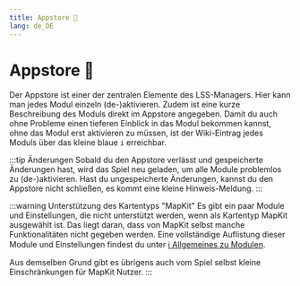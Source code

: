 ```yaml
---
title: Appstore 🛒
lang: de_DE
---
```


# Appstore :shopping_cart:

Der Appstore ist einer der zentralen Elemente des LSS-Managers. Hier kann man jedes Modul einzeln (de-)aktivieren. Zudem ist eine kurze Beschreibung des Moduls direkt im Appstore angegeben.
Damit du auch ohne Probleme einen tieferen Einblick in das Modul bekommen kannst, ohne das Modul erst aktivieren zu müssen, ist der Wiki-Eintrag jedes Moduls über das kleine blaue `i` erreichbar.

:::tip Änderungen
Sobald du den Appstore verlässt und gespeicherte Änderungen hast, wird das Spiel neu geladen, um alle Module problemlos zu (de-)aktivieren.
Hast du ungespeicherte Änderungen, kannst du den Appstore nicht schließen, es kommt eine kleine Hinweis-Meldung.
:::

:::warning Unterstützung des Kartentyps "MapKit"
Es gibt ein paar Module und Einstellungen, die nicht unterstützt werden, wenn als Kartentyp MapKit ausgewählt ist. Das liegt daran, dass von MapKit selbst manche Funktionalitäten nicht gegeben werden. Eine vollständige Auflistung dieser Module und Einstellungen findest du unter [ℹ️ Allgemeines zu Modulen][docs.apps].

Aus demselben Grund gibt es übrigens auch vom Spiel selbst kleine Einschränkungen für MapKit Nutzer.
:::

<!-- ==START_FOOTER== Do NOT edit anything below this line! Any edits will be removed as content is auto generated! -->
[lssm.status]: https://status.lss-manager.de/
[lssm.discord]: https://discord.gg/RcTNjpB
[lssm.userscript]: https://v4.lss-manager.de/lssm-v4.user.js
[lssm.donations]: https://donate.lss-manager.de/
[docs]: https://docs.lss-manager.de/
[docs.apps]: /de_DE/apps.md
[docs.appstore]: /de_DE/appstore.md
[docs.bugs]: /de_DE/bugs.md
[docs.error_report]: /de_DE/error_report.md
[docs.faq]: /de_DE/faq.md
[docs.metadata]: /de_DE/metadata.md
[docs.other]: /de_DE/other.md
[docs.settings]: /de_DE/settings.md
[docs.suggestions]: /de_DE/suggestions.md
[docs.support]: /de_DE/support.md
[games.self]: https://leitstellenspiel.de
[tampermonkey]: https://tampermonkey.net/
[github]: https://github.com/LSS-Manager/LSSM-V.4
[github.issues]: https://github.com/LSS-Manager/LSSM-V.4/issues
[github.issues.open]: https://github.com/LSS-Manager/LSSM-V.4/issues?q=is%3Aissue+is%3Aopen+label%3Abug